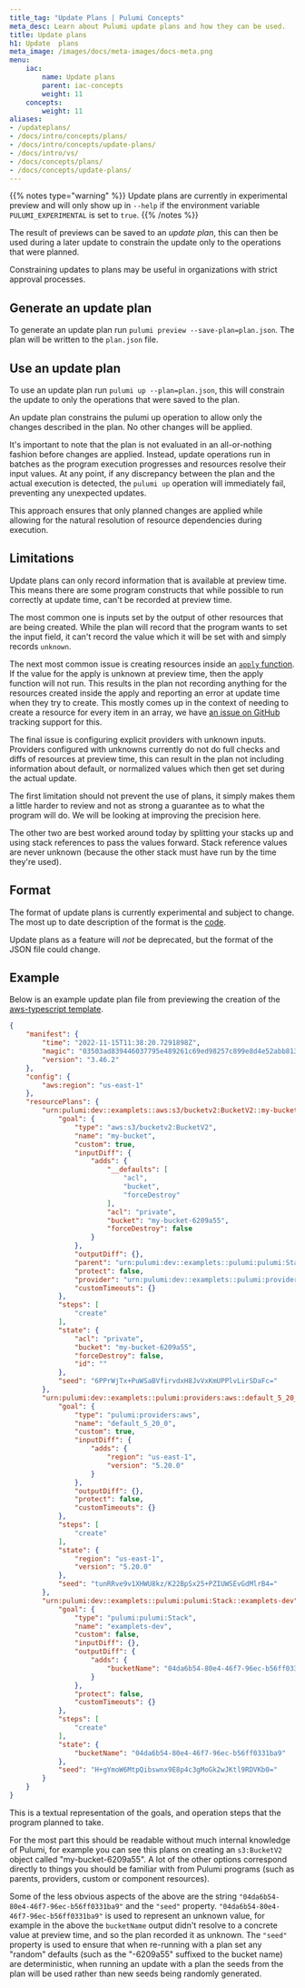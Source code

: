 ```yaml
---
title_tag: "Update Plans | Pulumi Concepts"
meta_desc: Learn about Pulumi update plans and how they can be used.
title: Update plans
h1: Update  plans
meta_image: /images/docs/meta-images/docs-meta.png
menu:
    iac:
        name: Update plans
        parent: iac-concepts
        weight: 11
    concepts:
        weight: 11
aliases:
- /updateplans/
- /docs/intro/concepts/plans/
- /docs/intro/concepts/update-plans/
- /docs/intro/vs/
- /docs/concepts/plans/
- /docs/concepts/update-plans/
---
```


{{% notes type="warning" %}}
Update plans are currently in experimental preview and will only show up in `--help` if the environment variable `PULUMI_EXPERIMENTAL` is set to `true`.
{{% /notes %}}

The result of previews can be saved to an _update plan_, this can then be used during a later update to
constrain the update only to the operations that were planned.

Constraining updates to plans may be useful in organizations with strict approval processes.

## Generate an update plan

To generate an update plan run `pulumi preview --save-plan=plan.json`. The plan will be written to the `plan.json` file.

## Use an update plan

To use an update plan run `pulumi up --plan=plan.json`, this will constrain the update to only the operations that were saved to the plan.

An update plan constrains the pulumi up operation to allow only the changes described in the plan. No other changes will be applied.

It's important to note that the plan is not evaluated in an all-or-nothing fashion before changes are applied. Instead, update operations run in batches as the program execution progresses and resources resolve their input values. At any point, if any discrepancy between the plan and the actual execution is detected, the `pulumi up` operation will immediately fail, preventing any unexpected updates.

This approach ensures that only planned changes are applied while allowing for the natural resolution of resource dependencies during execution.

## Limitations

Update plans can only record information that is available at preview time. This means there are some program
constructs that while possible to run correctly at update time, can't be recorded at preview time.

The most common one is inputs set by the output of other resources that are being created. While the plan will
record that the program wants to set the input field, it can't record the value which it will be set with and
simply records `unknown`.

The next most common issue is creating resources inside an [`apply`
function](/docs/concepts/inputs-outputs/#apply). If the value for the apply is
unknown at preview time, then the apply function will not run. This results in the plan not recording
anything for the resources created inside the apply and reporting an error at update time when they try to
create. This mostly comes up in the context of needing to create a resource for every item in an array, we
have [an issue on GitHub](https://github.com/pulumi/pulumi/issues/4834) tracking support for this.

The final issue is configuring explicit providers with unknown inputs. Providers configured with unknowns
currently do not do full checks and diffs of resources at preview time, this can result in the plan not
including information about default, or normalized values which then get set during the actual update.

The first limitation should not prevent the use of plans, it simply makes them a little harder to review and
not as strong a guarantee as to what the program will do. We will be looking at improving the precision here.

The other two are best worked around today by splitting your stacks up and using stack references to pass the
values forward. Stack reference values are never unknown (because the other stack must have run by the time
they're used).

## Format

The format of update plans is currently experimental and subject to change. The most up to date description of
the format is the [code](https://github.com/pulumi/pulumi/blob/master/sdk/go/common/apitype/plan.go).

Update plans as a feature will _not_ be deprecated, but the format of the JSON file could change.

## Example

Below is an example update plan file from previewing the creation of the [aws-typescript
template](https://github.com/pulumi/templates/tree/master/aws-typescript).

```json
{
    "manifest": {
        "time": "2022-11-15T11:38:20.7291898Z",
        "magic": "03503ad839446037795e489261c69ed98257c899e8d4e52abb8134db63afcdd3",
        "version": "3.46.2"
    },
    "config": {
        "aws:region": "us-east-1"
    },
    "resourcePlans": {
        "urn:pulumi:dev::examplets::aws:s3/bucketv2:BucketV2::my-bucket": {
            "goal": {
                "type": "aws:s3/bucketv2:BucketV2",
                "name": "my-bucket",
                "custom": true,
                "inputDiff": {
                    "adds": {
                        "__defaults": [
                            "acl",
                            "bucket",
                            "forceDestroy"
                        ],
                        "acl": "private",
                        "bucket": "my-bucket-6209a55",
                        "forceDestroy": false
                    }
                },
                "outputDiff": {},
                "parent": "urn:pulumi:dev::examplets::pulumi:pulumi:Stack::examplets-dev",
                "protect": false,
                "provider": "urn:pulumi:dev::examplets::pulumi:providers:aws::default_5_20_0::04da6b54-80e4-46f7-96ec-b56ff0331ba9",
                "customTimeouts": {}
            },
            "steps": [
                "create"
            ],
            "state": {
                "acl": "private",
                "bucket": "my-bucket-6209a55",
                "forceDestroy": false,
                "id": ""
            },
            "seed": "6PPrWjTx+PuWSaBVfirvdxH8JvVxKmUPPlvLirSDaFc="
        },
        "urn:pulumi:dev::examplets::pulumi:providers:aws::default_5_20_0": {
            "goal": {
                "type": "pulumi:providers:aws",
                "name": "default_5_20_0",
                "custom": true,
                "inputDiff": {
                    "adds": {
                        "region": "us-east-1",
                        "version": "5.20.0"
                    }
                },
                "outputDiff": {},
                "protect": false,
                "customTimeouts": {}
            },
            "steps": [
                "create"
            ],
            "state": {
                "region": "us-east-1",
                "version": "5.20.0"
            },
            "seed": "tunRRve9v1XHWU8kz/K22BpSx25+PZIUWSEvGdMlrB4="
        },
        "urn:pulumi:dev::examplets::pulumi:pulumi:Stack::examplets-dev": {
            "goal": {
                "type": "pulumi:pulumi:Stack",
                "name": "examplets-dev",
                "custom": false,
                "inputDiff": {},
                "outputDiff": {
                    "adds": {
                        "bucketName": "04da6b54-80e4-46f7-96ec-b56ff0331ba9"
                    }
                },
                "protect": false,
                "customTimeouts": {}
            },
            "steps": [
                "create"
            ],
            "state": {
                "bucketName": "04da6b54-80e4-46f7-96ec-b56ff0331ba9"
            },
            "seed": "H+gYmoW6MtpQibswnx9E8p4c3gMoGk2wJKtl9RDVKb0="
        }
    }
}
```

This is a textual representation of the goals, and operation steps that the program planned to take.

For the most part this should be readable without much internal knowledge of Pulumi, for example you can see
this plans on creating an `s3:BucketV2` object called "my-bucket-6209a55". A lot of the other options correspond
directly to things you should be familiar with from Pulumi programs (such as parents, providers, custom or
 component resources).

 Some of the less obvious aspects of the above are the string `"04da6b54-80e4-46f7-96ec-b56ff0331ba9"` and the
 `"seed"` property. `"04da6b54-80e4-46f7-96ec-b56ff0331ba9"` is used to represent an unknown value, for
 example in the above the `bucketName` output didn't resolve to a concrete value at preview time, and so the
 plan recorded it as unknown. The `"seed"` property is used to ensure that when re-running with a plan set any
 "random" defaults (such as the "-6209a55" suffixed to the bucket name) are deterministic, when running an
 update with a plan the seeds from the plan will be used rather than new seeds being randomly generated.
